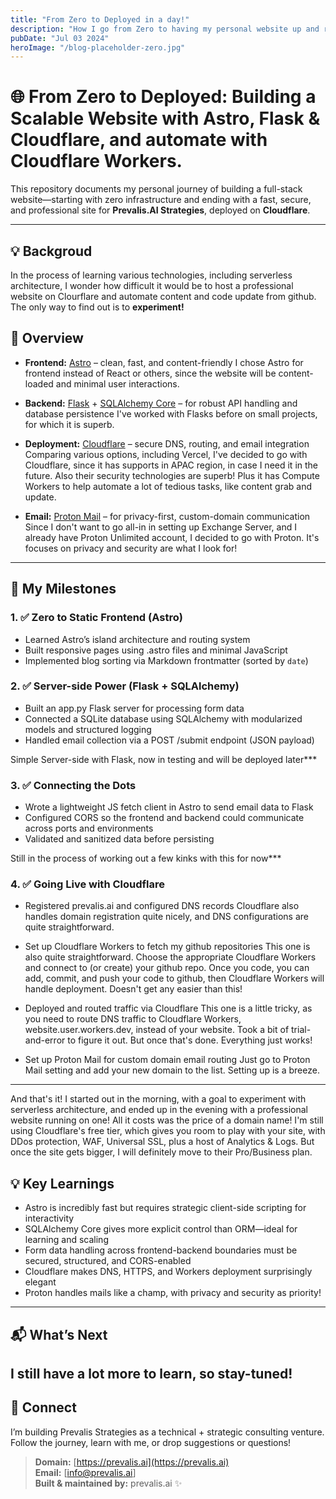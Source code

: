 ```yaml
---
title: "From Zero to Deployed in a day!"
description: "How I go from Zero to having my personal website up and running in a day using cloudflare!"
pubDate: "Jul 03 2024"
heroImage: "/blog-placeholder-zero.jpg"
---
```


# 🌐 From Zero to Deployed: Building a Scalable Website with Astro, Flask & Cloudflare, and automate with Cloudflare Workers.

This repository documents my personal journey of building a full-stack website—starting with zero infrastructure and ending with a fast, secure, and professional site for **Prevalis.AI Strategies**, deployed on **Cloudflare**.

---

## 💡 Backgroud

In the process of learning various technologies, including serverless architecture, I wonder how difficult it would be to host a professional website on Clourflare and automate content and code update from github. The only way to find out is to **experiment!**

## 🚀 Overview

- **Frontend:** [Astro](https://astro.build/) – clean, fast, and content-friendly
I chose Astro for frontend instead of React or others, since the website will be content-loaded and minimal user interactions.

- **Backend:** [Flask](https://flask.palletsprojects.com/) + [SQLAlchemy Core](https://docs.sqlalchemy.org/core/) – for robust API handling and database persistence
I've worked with Flasks before on small projects, for which it is superb.

- **Deployment:** [Cloudflare](https://www.cloudflare.com/) – secure DNS, routing, and email integration
Comparing various options, including Vercel, I've decided to go with Cloudflare, since it has supports in APAC region, in case I need it in the future. Also their security technologies are superb! Plus it has Compute Workers to help automate a lot of tedious tasks, like content grab and update.

- **Email:** [Proton Mail](https://proton.me/) – for privacy-first, custom-domain communication
Since I don't want to go all-in in setting up Exchange Server, and I already have Proton Unlimited account, I decided to go with Proton. It's focuses on privacy and security are what I look for! 
---

## 🧭 My Milestones

### 1. ✅ Zero to Static Frontend (Astro)

- Learned Astro’s island architecture and routing system
- Built responsive pages using .astro files and minimal JavaScript
- Implemented blog sorting via Markdown frontmatter (sorted by `date`)

### 2. ✅ Server-side Power (Flask + SQLAlchemy)

- Built an app.py Flask server for processing form data
- Connected a SQLite database using SQLAlchemy with modularized models and structured logging
- Handled email collection via a POST /submit endpoint (JSON payload)

Simple Server-side with Flask, now in testing and will be deployed later***

### 3. ✅ Connecting the Dots

- Wrote a lightweight JS fetch client in Astro to send email data to Flask
- Configured CORS so the frontend and backend could communicate across ports and environments
- Validated and sanitized data before persisting

Still in the process of working out a few kinks with this for now***

### 4. ✅ Going Live with Cloudflare

- Registered prevalis.ai and configured DNS records
Cloudflare also handles domain registration quite nicely, and DNS configurations are quite straightforward.

- Set up Cloudflare Workers to fetch my github repositories
This one is also quite straightforward. Choose the appropriate Cloudflare Workers and connect to (or create) your github repo. Once you code, you can add, commit, and push your code to github, then Cloudflare Workers will handle deployment. Doesn't get any easier than this! 


- Deployed and routed traffic via Cloudflare
This one is a little tricky, as you need to route DNS traffic to Cloudflare Workers, website.user.workers.dev, instead of your website. Took a bit of trial-and-error to figure it out. But once that's done. Everything just works!


- Set up Proton Mail for custom domain email routing
Just go to Proton Mail setting and add your new domain to the list. Setting up is a breeze.
---

And that's it! I started out in the morning, with a goal to experiment with serverless architecture, and ended up in the evening with a professional website running on one! All it costs was the price of a domain name! I'm still using Cloudflare's free tier, which gives you room to play with your site, with DDos protection, WAF, Universal SSL, plus a host of Analytics & Logs. But once the site gets bigger, I will definitely move to their Pro/Business plan.


## 💡 Key Learnings

- Astro is incredibly fast but requires strategic client-side scripting for interactivity
- SQLAlchemy Core gives more explicit control than ORM—ideal for learning and scaling
- Form data handling across frontend-backend boundaries must be secured, structured, and CORS-enabled
- Cloudflare makes DNS, HTTPS, and Workers deployment surprisingly elegant
- Proton handles mails like a champ, with privacy and security as priority! 

---

## 📬 What’s Next

I still have a lot more to learn, so **stay-tuned!**
---

## 🔗 Connect

I’m building Prevalis Strategies as a technical + strategic consulting venture. Follow the journey, learn with me, or drop suggestions or questions!

> **Domain:** [https://prevalis.ai](https://prevalis.ai)  
> **Email:** [info@prevalis.ai]  
> **Built & maintained by:** prevalis.ai ✨